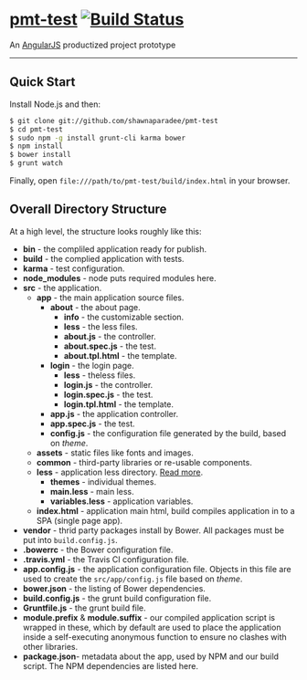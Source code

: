 # [pmt-test](http://shawnaparadee.github.com/pmt-test) [![Build Status](https://travis-ci.org/shawnaparadee/pmt-test.svg?branch=master)](https://travis-ci.org/shawnaparadee/pmt-test)

An [AngularJS](http://angularjs.org) productized project prototype

***

## Quick Start

Install Node.js and then:

```sh
$ git clone git://github.com/shawnaparadee/pmt-test
$ cd pmt-test
$ sudo npm -g install grunt-cli karma bower
$ npm install
$ bower install
$ grunt watch
```

Finally, open `file:///path/to/pmt-test/build/index.html` in your browser.

## Overall Directory Structure

At a high level, the structure looks roughly like this:


* **bin** - the compliled application ready for publish.
* **build** - the complied application with tests.
* **karma** - test configuration.
* **node_modules** - node puts required modules here.
* **src** - the application.
  * **app** - the main application source files.
    * **about** - the about page.
      * **info** - the customizable section.
      * **less** - the less files.
      * **about.js** - the controller.
      * **about.spec.js** - the test.
      * **about.tpl.html** - the template.
    * **login** - the login page.
      * **less** - theless files.
      * **login.js** - the controller.
      * **login.spec.js** - the test.
      * **login.tpl.html** - the template.
    * **app.js** - the application controller.
    * **app.spec.js** - the test.
    * **config.js** - the configuration file generated by the build, based on _theme_.
  * **assets** - static files like fonts and images.
  * **common** - third-party libraries or re-usable components.
  * **less** - application less directory. [Read more](src/less/README.md).
      * **themes** - individual themes.
      * **main.less** - main less.
      * **variables.less** - application variables.
  * **index.html** - application main html, build compiles application in to a SPA (single page app).
* **vendor** - thrid party packages install by Bower. All packages must be put into ```build.config.js```.
* **.bowerrc** - the Bower configuration file.
* **.travis.yml** - the Travis CI configuration file.
* **app.config.js** - the application configuration file. Objects in this file are used to create the ```src/app/config.js``` file based on _theme_.
* **bower.json** - the listing of Bower dependencies.
* **build.config.js** - the grunt build configuration file.
* **Gruntfile.js** - the grunt build file.
* **module.prefix** & **module.suffix** - our compiled application script is wrapped in these, which by default are used to place the application inside a self-executing anonymous function to ensure no clashes with other libraries.
* **package.json**- metadata about the app, used by NPM and our build script. The NPM dependencies are listed here.
